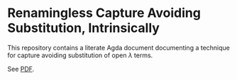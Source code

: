 # Renamingless Capture Avoiding Substitution, Intrinsically

This repository contains a literate Agda document documenting a technique for capture avoiding substitution of open $\lambda$ terms.

See [PDF](./renamingless-capture-avoiding-intrinsically.pdf).
